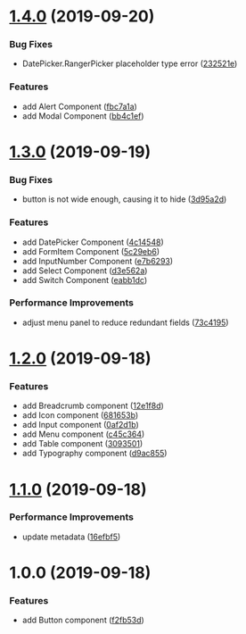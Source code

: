 # [1.4.0](https://github.com/tolerance-go/ant-design-framer/compare/v1.3.0...v1.4.0) (2019-09-20)


### Bug Fixes

* DatePicker.RangerPicker placeholder type error ([232521e](https://github.com/tolerance-go/ant-design-framer/commit/232521e))


### Features

* add Alert Component ([fbc7a1a](https://github.com/tolerance-go/ant-design-framer/commit/fbc7a1a))
* add Modal Component ([bb4c1ef](https://github.com/tolerance-go/ant-design-framer/commit/bb4c1ef))



# [1.3.0](https://github.com/tolerance-go/ant-design-framer/compare/v1.2.0...v1.3.0) (2019-09-19)


### Bug Fixes

* button is not wide enough, causing it to hide ([3d95a2d](https://github.com/tolerance-go/ant-design-framer/commit/3d95a2d))


### Features

* add DatePicker Component ([4c14548](https://github.com/tolerance-go/ant-design-framer/commit/4c14548))
* add FormItem Component ([5c29eb6](https://github.com/tolerance-go/ant-design-framer/commit/5c29eb6))
* add InputNumber Component ([e7b6293](https://github.com/tolerance-go/ant-design-framer/commit/e7b6293))
* add Select Component ([d3e562a](https://github.com/tolerance-go/ant-design-framer/commit/d3e562a))
* add Switch Component ([eabb1dc](https://github.com/tolerance-go/ant-design-framer/commit/eabb1dc))


### Performance Improvements

* adjust menu panel to reduce redundant fields ([73c4195](https://github.com/tolerance-go/ant-design-framer/commit/73c4195))



# [1.2.0](https://github.com/tolerance-go/ant-design-framer/compare/v1.1.0...v1.2.0) (2019-09-18)


### Features

* add Breadcrumb component ([12e1f8d](https://github.com/tolerance-go/ant-design-framer/commit/12e1f8d))
* add Icon component ([681653b](https://github.com/tolerance-go/ant-design-framer/commit/681653b))
* add Input component ([0af2d1b](https://github.com/tolerance-go/ant-design-framer/commit/0af2d1b))
* add Menu component ([c45c364](https://github.com/tolerance-go/ant-design-framer/commit/c45c364))
* add Table component ([3093501](https://github.com/tolerance-go/ant-design-framer/commit/3093501))
* add Typography component ([d9ac855](https://github.com/tolerance-go/ant-design-framer/commit/d9ac855))



# [1.1.0](https://github.com/tolerance-go/ant-design-framer/compare/v1.0.0...v1.1.0) (2019-09-18)


### Performance Improvements

* update metadata ([16efbf5](https://github.com/tolerance-go/ant-design-framer/commit/16efbf5))



# 1.0.0 (2019-09-18)


### Features

* add Button component ([f2fb53d](https://github.com/tolerance-go/ant-design-framer/commit/f2fb53d))



